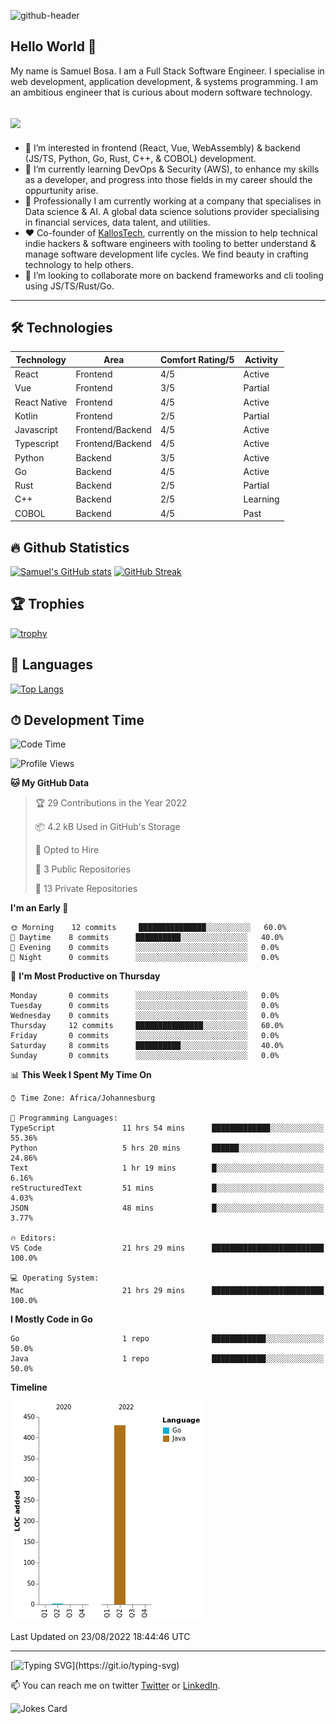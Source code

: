 ![github-header](https://user-images.githubusercontent.com/8473141/185309871-639c8c1d-36b2-4167-9073-794adae4ae23.png)

## Hello World 👋

My name is Samuel Bosa. I am a Full Stack Software Engineer. I specialise in web development, application development, & systems programming. I am an ambitious engineer that is curious about modern software technology.

![](https://komarev.com/ghpvc/?username=Chompa14&color=ff69b4)
---

- 👀 I’m interested in frontend (React, Vue, WebAssembly) & backend (JS/TS, Python, Go, Rust, C++, & COBOL) development.
- 🌱 I’m currently learning DevOps & Security (AWS), to enhance my skills as a developer, and progress into those fields in my career should the oppurtunity arise.
- 💼 Professionally I am currently working at a company that specialises in Data science & AI. A global data science solutions provider specialising in financial services, data talent, and utilities.
- ❤️ Co-founder of [KallosTech](https://kallos.tech), currently on the mission to help technical indie hackers & software engineers with tooling to better understand & manage software development life cycles. We find beauty in crafting technology to help others.
- 💞️ I’m looking to collaborate more on backend frameworks and cli tooling using JS/TS/Rust/Go.


---

## 🛠 Technologies

| Technology | Area | Comfort Rating/5 | Activity |
| ----------- | ----------- | ----------- | ----------- |
| React | Frontend | 4/5 | Active |
| Vue | Frontend | 3/5 | Partial |
| React Native | Frontend | 4/5 | Active |
| Kotlin | Frontend | 2/5 | Partial |
| Javascript | Frontend/Backend | 4/5 | Active |
| Typescript | Frontend/Backend | 4/5 | Active |
| Python | Backend | 3/5 | Active |
| Go | Backend | 4/5 | Active |
| Rust | Backend | 2/5 | Partial |
| C++ | Backend | 2/5 | Learning |
| COBOL | Backend | 4/5 | Past |

## 🔥 Github Statistics
[![Samuel's GitHub stats](https://github-readme-stats.vercel.app/api?username=Chompa14&count_private=true&show_icons=true&theme=dark)](https://github.com/anuraghazra/github-readme-stats)
[![GitHub Streak](http://github-readme-streak-stats.herokuapp.com?user=Chompa14&theme=dark)](https://git.io/streak-stats)

<!--- ## Repos
[![Readme Card](https://github-readme-stats.vercel.app/api/pin/?username=Chompa14&repo=github-readme-stats)](https://github.com/anuraghazra/github-readme-stats) --->

## 🏆 Trophies
[![trophy](https://github-profile-trophy.vercel.app/?username=Chompa14&theme=onedark&row=3&column=3)](https://github.com/ryo-ma/github-profile-trophy)

## 🔧 Languages

[![Top Langs](https://github-readme-stats.vercel.app/api/top-langs/?username=Chompa14&theme=dark)](https://github.com/anuraghazra/github-readme-stats)

## ⏱ Development Time
<!--START_SECTION:waka-->
![Code Time](http://img.shields.io/badge/Code%20Time-357%20hrs%2026%20mins-blue)

![Profile Views](http://img.shields.io/badge/Profile%20Views-63-blue)

**🐱 My GitHub Data** 

> 🏆 29 Contributions in the Year 2022
 > 
> 📦 4.2 kB Used in GitHub's Storage 
 > 
> 💼 Opted to Hire
 > 
> 📜 3 Public Repositories 
 > 
> 🔑 13 Private Repositories  
 > 
**I'm an Early 🐤** 

```text
🌞 Morning    12 commits     ███████████████░░░░░░░░░░   60.0% 
🌆 Daytime    8 commits      ██████████░░░░░░░░░░░░░░░   40.0% 
🌃 Evening    0 commits      ░░░░░░░░░░░░░░░░░░░░░░░░░   0.0% 
🌙 Night      0 commits      ░░░░░░░░░░░░░░░░░░░░░░░░░   0.0%

```
📅 **I'm Most Productive on Thursday** 

```text
Monday       0 commits      ░░░░░░░░░░░░░░░░░░░░░░░░░   0.0% 
Tuesday      0 commits      ░░░░░░░░░░░░░░░░░░░░░░░░░   0.0% 
Wednesday    0 commits      ░░░░░░░░░░░░░░░░░░░░░░░░░   0.0% 
Thursday     12 commits     ███████████████░░░░░░░░░░   60.0% 
Friday       0 commits      ░░░░░░░░░░░░░░░░░░░░░░░░░   0.0% 
Saturday     8 commits      ██████████░░░░░░░░░░░░░░░   40.0% 
Sunday       0 commits      ░░░░░░░░░░░░░░░░░░░░░░░░░   0.0%

```


📊 **This Week I Spent My Time On** 

```text
⌚︎ Time Zone: Africa/Johannesburg

💬 Programming Languages: 
TypeScript               11 hrs 54 mins      █████████████░░░░░░░░░░░░   55.36% 
Python                   5 hrs 20 mins       ██████░░░░░░░░░░░░░░░░░░░   24.86% 
Text                     1 hr 19 mins        █░░░░░░░░░░░░░░░░░░░░░░░░   6.16% 
reStructuredText         51 mins             █░░░░░░░░░░░░░░░░░░░░░░░░   4.03% 
JSON                     48 mins             █░░░░░░░░░░░░░░░░░░░░░░░░   3.77%

🔥 Editors: 
VS Code                  21 hrs 29 mins      █████████████████████████   100.0%

💻 Operating System: 
Mac                      21 hrs 29 mins      █████████████████████████   100.0%

```

**I Mostly Code in Go** 

```text
Go                       1 repo              ████████████░░░░░░░░░░░░░   50.0% 
Java                     1 repo              ████████████░░░░░░░░░░░░░   50.0%

```


**Timeline**

![Chart not found](https://raw.githubusercontent.com/Chompa14/Chompa14/main/charts/bar_graph.png) 


 Last Updated on 23/08/2022 18:44:46 UTC
<!--END_SECTION:waka-->

---

[![Typing SVG](https://readme-typing-svg.herokuapp.com?font=Roboto&duration=7000&pause=1000&color=F71A5F&width=435&lines=Collaborate+with+me...)](https://git.io/typing-svg)

📫 You can reach me on twitter [Twitter](https://twitter.com/Chompa_dev) or [LinkedIn](https://www.linkedin.com/in/samuel-bosa-537b148b/).


![Jokes Card](https://readme-jokes.vercel.app/api?hideBorder)

<!---
Chompa14/Chompa14 is a ✨ special ✨ repository because its `README.md` (this file) appears on your GitHub profile.
You can click the Preview link to take a look at your changes.
Blog Posts follow this: https://github.com/gautamkrishnar/blog-post-workflow
Add badges via this link here (https://naereen.github.io/badges/)
--->
